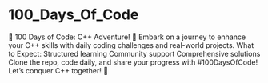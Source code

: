 # 100_Days_Of_Code
🌟 100 Days of Code: C++ Adventure! 🚀 Embark on a journey to enhance your C++ skills with daily coding challenges and real-world projects.  What to Expect:  Structured learning Community support Comprehensive solutions Clone the repo, code daily, and share your progress with #100DaysOfCode! Let’s conquer C++ together! 🌈
